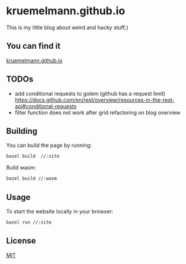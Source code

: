 kruemelmann.github.io
=====================

This is my little blog about weird and hacky stuff;)

You can find it
---------------

[kruemelmann.github.io](https://kruemelmann.github.io)

TODOs
--------
* add conditional requests to golem (github has a request limit)
    https://docs.github.com/en/rest/overview/resources-in-the-rest-api#conditional-requests
* filter function does not work after grid refactoring on blog overview

Building
--------

You can build the page by running:
```bash
bazel build  //:site
```

Build wasm:
```bash
bazel build //:wasm
```


Usage
-----

To start the website locally in your browser:
```bash
bazel run //:site
```

## License
[MIT](https://choosealicense.com/licenses/mit/)
